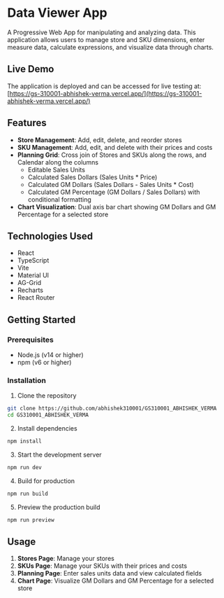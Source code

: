 # Data Viewer App

A Progressive Web App for manipulating and analyzing data. This application allows users to manage store and SKU dimensions, enter measure data, calculate expressions, and visualize data through charts.

## Live Demo

The application is deployed and can be accessed for live testing at:
[https://gs-310001-abhishek-verma.vercel.app/](https://gs-310001-abhishek-verma.vercel.app/)

## Features

- **Store Management**: Add, edit, delete, and reorder stores
- **SKU Management**: Add, edit, and delete with their prices and costs
- **Planning Grid**: Cross join of Stores and SKUs along the rows, and Calendar along the columns
  - Editable Sales Units
  - Calculated Sales Dollars (Sales Units * Price)
  - Calculated GM Dollars (Sales Dollars - Sales Units * Cost)
  - Calculated GM Percentage (GM Dollars / Sales Dollars) with conditional formatting
- **Chart Visualization**: Dual axis bar chart showing GM Dollars and GM Percentage for a selected store

## Technologies Used

- React
- TypeScript
- Vite
- Material UI
- AG-Grid
- Recharts
- React Router

## Getting Started

### Prerequisites

- Node.js (v14 or higher)
- npm (v6 or higher)

### Installation

1. Clone the repository
```bash
git clone https://github.com/abhishek310001/GS310001_ABHISHEK_VERMA
cd GS310001_ABHISHEK_VERMA
```

2. Install dependencies
```bash
npm install
```

3. Start the development server
```bash
npm run dev
```

4. Build for production
```bash
npm run build
```

5. Preview the production build
```bash
npm run preview
```

## Usage

1. **Stores Page**: Manage your stores
2. **SKUs Page**: Manage your SKUs with their prices and costs
3. **Planning Page**: Enter sales units data and view calculated fields
4. **Chart Page**: Visualize GM Dollars and GM Percentage for a selected store
